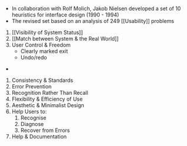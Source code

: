 - In collaboration with Rolf Molich, Jakob Nielsen developed a set of 10 heuristics for interface design (1990 - 1994)
- The revised set based on an analysis of 249 [[Usability]] problems

1. [[Visibility of System Status]]
2. [[Match between System & the Real World]]
3. User Control & Freedom
	- Clearly marked exit
	- Undo/redo
- 
1. Consistency & Standards
2. Error Prevention
3. Recognition Rather Than Recall
4. Flexibility & Efficiency of Use
5. Aesthetic & Minimalist Design
6. Help Users to:
	1. Recognise
	2. Diagnose
	3. Recover from Errors
7. Help & Documentation
